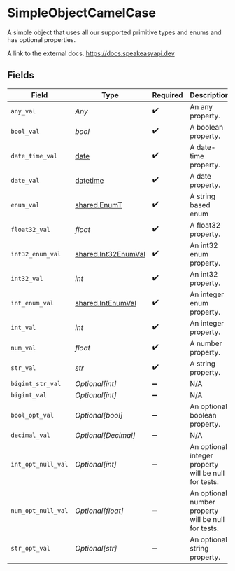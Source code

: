 # SimpleObjectCamelCase

A simple object that uses all our supported primitive types and enums and has optional properties.

A link to the external docs.
<https://docs.speakeasyapi.dev>


## Fields

| Field                                                                        | Type                                                                         | Required                                                                     | Description                                                                  | Example                                                                      |
| ---------------------------------------------------------------------------- | ---------------------------------------------------------------------------- | ---------------------------------------------------------------------------- | ---------------------------------------------------------------------------- | ---------------------------------------------------------------------------- |
| `any_val`                                                                    | *Any*                                                                        | :heavy_check_mark:                                                           | An any property.                                                             | any example                                                                  |
| `bool_val`                                                                   | *bool*                                                                       | :heavy_check_mark:                                                           | A boolean property.                                                          | true                                                                         |
| `date_time_val`                                                              | [date](https://docs.python.org/3/library/datetime.html#date-objects)         | :heavy_check_mark:                                                           | A date-time property.                                                        | 2020-01-01T00:00:00Z                                                         |
| `date_val`                                                                   | [datetime](https://docs.python.org/3/library/datetime.html#datetime-objects) | :heavy_check_mark:                                                           | A date property.                                                             | 2020-01-01                                                                   |
| `enum_val`                                                                   | [shared.EnumT](../../models/shared/enumt.md)                                 | :heavy_check_mark:                                                           | A string based enum                                                          | one                                                                          |
| `float32_val`                                                                | *float*                                                                      | :heavy_check_mark:                                                           | A float32 property.                                                          | 2.2222222                                                                    |
| `int32_enum_val`                                                             | [shared.Int32EnumVal](../../models/shared/int32enumval.md)                   | :heavy_check_mark:                                                           | An int32 enum property.                                                      | 69                                                                           |
| `int32_val`                                                                  | *int*                                                                        | :heavy_check_mark:                                                           | An int32 property.                                                           | 1                                                                            |
| `int_enum_val`                                                               | [shared.IntEnumVal](../../models/shared/intenumval.md)                       | :heavy_check_mark:                                                           | An integer enum property.                                                    | 3                                                                            |
| `int_val`                                                                    | *int*                                                                        | :heavy_check_mark:                                                           | An integer property.                                                         | 999999                                                                       |
| `num_val`                                                                    | *float*                                                                      | :heavy_check_mark:                                                           | A number property.                                                           | 1.1                                                                          |
| `str_val`                                                                    | *str*                                                                        | :heavy_check_mark:                                                           | A string property.                                                           | example                                                                      |
| `bigint_str_val`                                                             | *Optional[int]*                                                              | :heavy_minus_sign:                                                           | N/A                                                                          |                                                                              |
| `bigint_val`                                                                 | *Optional[int]*                                                              | :heavy_minus_sign:                                                           | N/A                                                                          |                                                                              |
| `bool_opt_val`                                                               | *Optional[bool]*                                                             | :heavy_minus_sign:                                                           | An optional boolean property.                                                | true                                                                         |
| `decimal_val`                                                                | *Optional[Decimal]*                                                          | :heavy_minus_sign:                                                           | N/A                                                                          |                                                                              |
| `int_opt_null_val`                                                           | *Optional[int]*                                                              | :heavy_minus_sign:                                                           | An optional integer property will be null for tests.                         | 999999                                                                       |
| `num_opt_null_val`                                                           | *Optional[float]*                                                            | :heavy_minus_sign:                                                           | An optional number property will be null for tests.                          | 1.1                                                                          |
| `str_opt_val`                                                                | *Optional[str]*                                                              | :heavy_minus_sign:                                                           | An optional string property.                                                 | optional example                                                             |